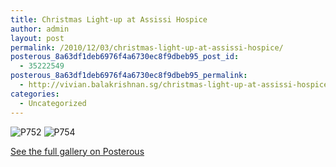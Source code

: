 ```yaml
---
title: Christmas Light-up at Assissi Hospice
author: admin
layout: post
permalink: /2010/12/03/christmas-light-up-at-assissi-hospice/
posterous_8a63df1deb6976f4a6730ec8f9dbeb95_post_id:
  - 35222549
posterous_8a63df1deb6976f4a6730ec8f9dbeb95_permalink:
  - http://vivian.balakrishnan.sg/christmas-light-up-at-assissi-hospice
categories:
  - Uncategorized
---
```

<p><img src="http://vivian.balakrishnan.sg/wp-content/uploads/2010/12/p752.jpg.scaled1000-300x223.jpg" alt="P752" />
<img src="http://vivian.balakrishnan.sg/wp-content/uploads/2010/12/p754.jpg.scaled1000-300x223.jpg" alt="P754" /></p>

<p><a href="http://vivian.balakrishnan.sg/christmas-light-up-at-assissi-hospice">See the full gallery on Posterous</a></p>
